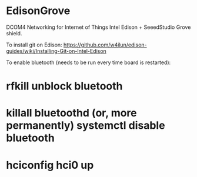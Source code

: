 # EdisonGrove
DCOM4 Networking for Internet of Things
Intel Edison + SeeedStudio Grove shield.

To install git on Edison:
https://github.com/w4ilun/edison-guides/wiki/Installing-Git-on-Intel-Edison

To enable bluetooth (needs to be run every time board is restarted):

# rfkill unblock bluetooth 
# killall bluetoothd (or, more permanently) systemctl disable bluetooth 
# hciconfig hci0 up

